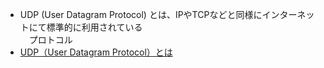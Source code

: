 - UDP (User Datagram Protocol) とは、IPやTCPなどと同様にインターネットにて標準的に利用されている  
　プロトコル
- [UDP（User Datagram Protocol）とは](https://www.infraexpert.com/study/tcpip12.html)